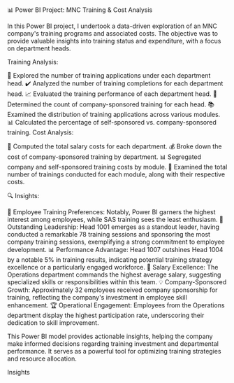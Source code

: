 📊 Power BI Project: MNC Training & Cost Analysis

In this Power BI project, I undertook a data-driven exploration of an MNC company's training programs and associated costs. The objective was to provide valuable insights into training status and expenditure, with a focus on department heads.

Training Analysis:

🔵 Explored the number of training applications under each department head.
✔️ Analyzed the number of training completions for each department head.
📈 Evaluated the training performance of each department head.
🌟 Determined the count of company-sponsored training for each head.
📚 Examined the distribution of training applications across various modules.
📊 Calculated the percentage of self-sponsored vs. company-sponsored training.
Cost Analysis:

💼 Computed the total salary costs for each department.
💰 Broke down the cost of company-sponsored training by department.
📊 Segregated company and self-sponsored training costs by module.
🚀 Examined the total number of trainings conducted for each module, along with their respective costs.

🔍 Insights: 

🚀 Employee Training Preferences: Notably, Power BI garners the highest interest among employees, while SAS training sees the least enthusiasm.
🌟 Outstanding Leadership: Head 1001 emerges as a standout leader, having conducted a remarkable 78 training sessions and sponsoring the most company training sessions, exemplifying a strong commitment to employee development.
📊 Performance Advantage: Head 1007 outshines Head 1004 by a notable 5% in training results, indicating potential training strategy excellence or a particularly engaged workforce.
💼 Salary Excellence: The Operations department commands the highest average salary, suggesting specialized skills or responsibilities within this team.
💡 Company-Sponsored Growth: Approximately 32 employees received company sponsorship for training, reflecting the company's investment in employee skill enhancement.
🏆 Operational Engagement: Employees from the Operations department display the highest participation rate, underscoring their dedication to skill improvement.


This Power BI model provides actionable insights, helping the company make informed decisions regarding training investment and departmental performance. It serves as a powerful tool for optimizing training strategies and resource allocation.








Insights

